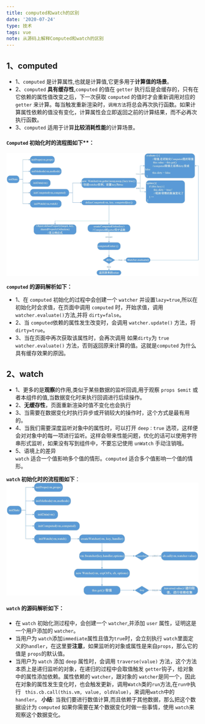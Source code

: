 ```yaml
---
title: computed和watch的区别
date: '2020-07-24'
type: 技术
tags: vue
note: 从源码上解释Computed和watch的区别
---
```


## 1、computed
+ 1、`computed` 是计算属性,也就是计算值,它更多用于**计算值的场景**。
+ 2、`computed` **具有缓存性**,`computed` 的值在 `getter` 执行后是会缓存的，只有在它依赖的属性值改变之后，下一次获取 `computed` 的值时才会重新调用对应的 `getter` 来计算。每当触发重新渲染时，`调用方法`将总会再次执行函数。如果计算属性依赖的值没有变化，计算属性会立即返回之前的计算结果，而不必再次执行函数。
+ 3、`computed` 适用于计算**比较消耗性能**的计算场景。

#### `Computed` 初始化时的流程图如下**：

<img src="../../images/computed的初始化流程图.jpg" alt="暂无图片">

**`computed` 的源码解析如下：**
+ 1、在 `computed` 初始化的过程中会创建一个 `watcher` 并设置`lazy=true`,所以在初始化时会求值，在页面中调用 `computed` 时，开始求值，调用 `watcher.evaluate()`方法,并将 `dirty=false`。
+ 2、当 `computed`依赖的属性发生改变时，会调用  `watcher.update()` 方法，将`dirty=true`。
+ 3、当在页面中再次获取该属性时，会再次调用 如果`dirty`为 `true` `watcher.evaluate()` 方法，否则返回原来计算的值。这就是`computed` 为什么具有缓存效果的原因。

## 2、watch

+ 1、更多的是**观察**的作用,类似于某些数据的监听回调,用于观察 `props $emit` 或者本组件的值,当数据变化时来执行回调进行后续操作。
+ 2、**无缓存性**，页面重新渲染时值不变化也会执行
+ 3、当需要在数据变化时执行异步或开销较大的操作时，这个方式是最有用的。
+ 4、当我们需要深度监听对象中的属性时，可以打开 `deep：true` 选项，这样便会对对象中的每一项进行监听。这样会带来性能问题，优化的话可以使用字符串形式监听，如果没有写到组件中，不要忘记使用 `unWatch` 手动注销哦。    
+ 5、语境上的差异  
`watch` 适合一个值影响多个值的情形。`computed` 适合多个值影响一个值的情形。

**`watch` 初始化时的流程图如下**：
<img src="../../images/watch的初始化流程.jpg" alt="暂无图片">
 

#### `watch` 的源码解析如下：
+ 在 `watch` 初始化测过程中，会创建一个 `watcher`,并添加 `user` 属性，证明这是一个用户添加的 `watcher`。
+ 当用户为 `watch`添加`immediate`属性且值为`true`时，会立刻执行 `watch`里面定义的`handler`，在这里要**注意**，如果监听的对象或属性是来自`props`，那么它的值是 `props`的默认值。
+ 当用户为 `watch` 添加 `deep` 属性时，会调用 `traverse(value)` 方法，这个方法本质上是递归监听的对象，在递归的过程中会取值触发 `getter`钩子，给对象中的属性添加依赖。属性依赖的 `watcher`，跟对象的 `watcher`是同一个，因此在对象的属性发生变化时，也会触发更新，调用`Watch`类的`run`方法,在`run中`执行 ` this.cb.call(this.vm, value, oldValue)`，来调用`watch`中的`handler`。
**小结:**
当我们要进行数值计算,而且依赖于其他数据，那么把这个数据设计为 `computed`
如果你需要在某个数据变化时做一些事情，使用 `watch`来观察这个数据变化。